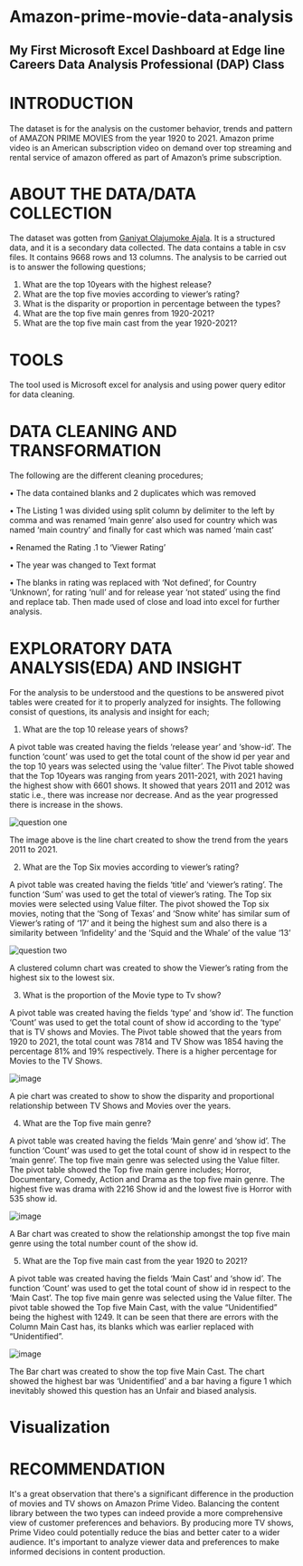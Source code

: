 # Amazon-prime-movie-data-analysis

## My First Microsoft Excel Dashboard at Edge line Careers Data Analysis Professional (DAP) Class

# INTRODUCTION
The dataset is for the analysis on the customer behavior, trends and pattern of AMAZON PRIME MOVIES from the year 1920 to 2021. Amazon prime video is an American subscription video on demand over top streaming and rental service of amazon offered as part of Amazon’s prime subscription.

# ABOUT THE DATA/DATA COLLECTION
The dataset was gotten from [Ganiyat Olajumoke Ajala](https://www.linkedin.com/in/ganiyat-olajumoke-abe). It is a structured data, and it is a secondary data collected. The data contains a table in csv files. It contains 9668 rows and 13 columns.
The analysis to be carried out is to answer the following questions;
1.	What are the top 10years with the highest release?
2.	What are the top five movies according to viewer’s rating?
3.	What is the disparity or proportion in percentage between the types?
4.	What are the top five main genres from 1920-2021?
5.	What are the top five main cast from the year 1920-2021?
   
# TOOLS
The tool used is Microsoft excel for analysis and using power query editor for data cleaning.

# DATA CLEANING AND TRANSFORMATION
The following are the different cleaning procedures;

•	The data contained blanks and 2 duplicates which was removed

•	The Listing 1 was divided using split column by delimiter to the left by comma and was renamed ‘main genre’ also used for country which was named ‘main country’ and finally for cast which was named ‘main cast’

•	Renamed the Rating .1 to ‘Viewer Rating’

•	The year was changed to Text format

•	The blanks in rating was replaced with ‘Not defined’, for Country ‘Unknown’, for rating ‘null’ and for release year ‘not stated’ using the find and replace tab. Then made used of close and load into excel for further analysis.


# EXPLORATORY DATA ANALYSIS(EDA) AND INSIGHT
For the analysis to be understood and the questions to be answered pivot tables were created for it to properly analyzed for insights. The following consist of questions, its analysis and insight for each;

1.	What are the top 10 release years of shows?

A pivot table was created having the fields ‘release year’ and ‘show-id’. The function ‘count’ was used to get the total count of the show id per year and the top 10 years was selected using the ‘value filter’. The Pivot table showed that the Top 10years was ranging from years 2011-2021, with 2021 having the highest show with 6601 shows. It showed that years 2011 and 2012 was static i.e., there was increase nor decrease. And as the year progressed there is increase in the shows.


![question one](https://github.com/Deborah-Marizu/Amazon-prime-movie-data-analysis/assets/147628427/5633d41b-7ab9-4721-83a2-7cfe06df8e73)


The image above is the line chart created to show the trend from the years 2011 to 2021.

2.	What are the Top Six movies according to viewer’s rating?

A pivot table was created having the fields ‘title’ and ‘viewer’s rating’. The function ‘Sum’ was used to get the total of viewer’s rating. The Top six movies were selected using Value filter. The pivot showed the Top six movies, noting that the ‘Song of Texas’ and ‘Snow white’ has similar sum of Viewer’s rating of ‘17’ and it being the highest sum and also there is a similarity between ‘Infidelity’ and the ‘Squid and the Whale’ of the value ‘13’

![question two](https://github.com/Deborah-Marizu/Amazon-prime-movie-data-analysis/assets/147628427/ff046d44-d85c-4001-8395-969a4d97a58e)

 
A clustered column chart was created to show the Viewer’s rating from the highest six to the lowest six.

3.	What is the proportion of the Movie type to Tv show?

A pivot table was created having the fields ‘type’ and ‘show id’. The function ‘Count’ was used to get the total count of show id according to the ‘type’ that is TV shows and Movies. The Pivot table showed that the years from 1920 to 2021, the total count was 7814 and TV Show was 1854 having the percentage 81% and 19% respectively. There is a higher percentage for Movies to the TV Shows.

 ![image](https://github.com/Deborah-Marizu/Amazon-prime-movie-data-analysis/assets/147628427/e1371e8f-f6d3-4415-a6d1-f0abc9137460)


A pie chart was created to show to show the disparity and proportional relationship between TV Shows and Movies over the years.

4.	What are the Top five main genre?

A pivot table was created having the fields ‘Main genre’ and ‘show id’. The function ‘Count’ was used to get the total count of show id in respect to the ‘main genre’. The top five main genre was selected using the Value filter. The pivot table showed the Top five main genre includes; Horror, Documentary, Comedy, Action and Drama as the top five main genre. The highest five was drama with 2216 Show id and the lowest five is Horror with 535 show id.
 
![image](https://github.com/Deborah-Marizu/Amazon-prime-movie-data-analysis/assets/147628427/fd3c2032-6c23-49ad-9c06-db38af0e7c36)

A Bar chart was created to show the relationship amongst the top five main genre using the total number count of the show id. 

5.	What are the Top five main cast from the year 1920 to 2021?

A pivot table was created having the fields ‘Main Cast’ and ‘show id’. The function ‘Count’ was used to get the total count of show id in respect to the ‘Main Cast’. The top five main genre was selected using the Value filter. The pivot table showed the Top five Main Cast, with the value “Unidentified” being the highest with 1249. It can be seen that there are errors with the Column Main Cast has, its blanks which was earlier replaced with “Unidentified”.

![image](https://github.com/Deborah-Marizu/Amazon-prime-movie-data-analysis/assets/147628427/07f7e6fa-9a31-4223-9954-1e60164a4cdd)

 
The Bar chart was created to show the top five Main Cast. The chart showed the highest bar was ‘Unidentified’ and a bar having a figure 1 which inevitably showed this question has an Unfair and biased analysis.


# Visualization


# RECOMMENDATION

It's a great observation that there's a significant difference in the production of movies and TV shows on Amazon Prime Video. Balancing the content library between the two types can indeed provide a more comprehensive view of customer preferences and behaviors. By producing more TV shows, Prime Video could potentially reduce the bias and better cater to a wider audience. It's important to analyze viewer data and preferences to make informed decisions in content production.


